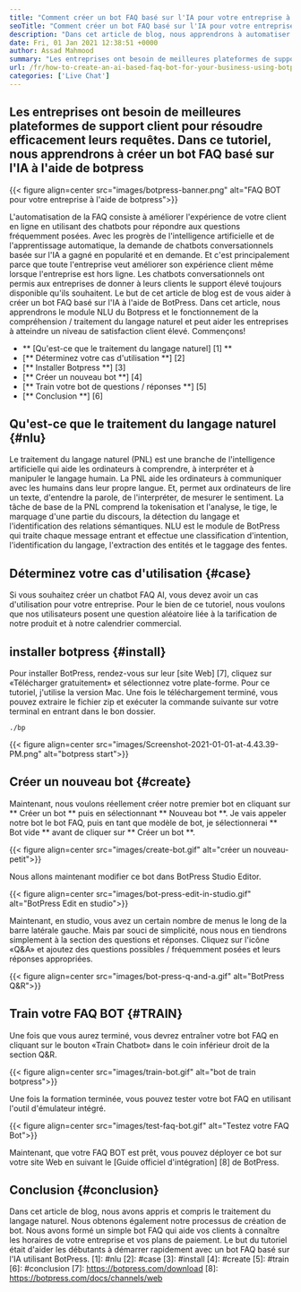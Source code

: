 ```yaml
---
title: "Comment créer un bot FAQ basé sur l'IA pour votre entreprise à l'aide de botpress" 
seoTitle: "Comment créer un bot FAQ basé sur l'IA pour votre entreprise à l'aide de botpress" 
description: "Dans cet article de blog, nous apprendrons à automatiser vos requêtes client à l'aide d'un bot FAQ basé sur l'IA à l'aide de BotPress sur votre site Web." 
date: Fri, 01 Jan 2021 12:38:51 +0000
author: Assad Mahmood
summary: "Les entreprises ont besoin de meilleures plateformes de support client pour résoudre efficacement leurs requêtes. Dans ce tutoriel, nous apprendrons à créer un bot FAQ basé sur l'IA à l'aide de botpress" 
url: /fr/how-to-create-an-ai-based-faq-bot-for-your-business-using-botpress/
categories: ['Live Chat']
---
```


## Les entreprises ont besoin de meilleures plateformes de support client pour résoudre efficacement leurs requêtes. Dans ce tutoriel, nous apprendrons à créer un bot FAQ basé sur l'IA à l'aide de botpress

{{< figure align=center src="images/botpress-banner.png" alt="FAQ BOT pour votre entreprise à l'aide de botpress">}}

L'automatisation de la FAQ consiste à améliorer l'expérience de votre client en ligne en utilisant des chatbots pour répondre aux questions fréquemment posées. Avec les progrès de l'intelligence artificielle et de l'apprentissage automatique, la demande de chatbots conversationnels basée sur l'IA a gagné en popularité et en demande. Et c'est principalement parce que toute l'entreprise veut améliorer son expérience client même lorsque l'entreprise est hors ligne. Les chatbots conversationnels ont permis aux entreprises de donner à leurs clients le support élevé toujours disponible qu'ils souhaitent. Le but de cet article de blog est de vous aider à créer un bot FAQ basé sur l'IA à l'aide de BotPress.
Dans cet article, nous apprendrons le module NLU du Botpress et le fonctionnement de la compréhension / traitement du langage naturel et peut aider les entreprises à atteindre un niveau de satisfaction client élevé. Commençons!
  * ** [Qu'est-ce que le traitement du langage naturel] [1] **
  * [** Déterminez votre cas d'utilisation **] [2]
  * [** Installer Botpress **] [3]
  * [** Créer un nouveau bot **] [4]
  * [** Train votre bot de questions / réponses **] [5]
  * [** Conclusion **] [6]

## Qu'est-ce que le traitement du langage naturel {#nlu}
Le traitement du langage naturel (PNL) est une branche de l'intelligence artificielle qui aide les ordinateurs à comprendre, à interpréter et à manipuler le langage humain. La PNL aide les ordinateurs à communiquer avec les humains dans leur propre langue. Et, permet aux ordinateurs de lire un texte, d'entendre la parole, de l'interpréter, de mesurer le sentiment.
La tâche de base de la PNL comprend la tokenisation et l'analyse, le tige, le marquage d'une partie du discours, la détection du langage et l'identification des relations sémantiques.
NLU est le module de BotPress qui traite chaque message entrant et effectue une classification d'intention, l'identification du langage, l'extraction des entités et le taggage des fentes.

## Déterminez votre cas d'utilisation {#case}
Si vous souhaitez créer un chatbot FAQ AI, vous devez avoir un cas d'utilisation pour votre entreprise. Pour le bien de ce tutoriel, nous voulons que nos utilisateurs posent une question aléatoire liée à la tarification de notre produit et à notre calendrier commercial.

## installer botpress {#install}
Pour installer BotPress, rendez-vous sur leur [site Web] [7], cliquez sur «Télécharger gratuitement» et sélectionnez votre plate-forme. Pour ce tutoriel, j'utilise la version Mac. Une fois le téléchargement terminé, vous pouvez extraire le fichier zip et exécuter la commande suivante sur votre terminal en entrant dans le bon dossier.
```
./bp
```

{{< figure align=center src="images/Screenshot-2021-01-01-at-4.43.39-PM.png" alt="botpress start">}}


## Créer un nouveau bot {#create}
Maintenant, nous voulons réellement créer notre premier bot en cliquant sur ** Créer un bot ** puis en sélectionnant ** Nouveau bot **. Je vais appeler notre bot le bot FAQ, puis en tant que modèle de bot, je sélectionnerai ** Bot vide ** avant de cliquer sur ** Créer un bot **.

{{< figure align=center src="images/create-bot.gif" alt="créer un nouveau-petit">}}

Nous allons maintenant modifier ce bot dans BotPress Studio Editor.

{{< figure align=center src="images/bot-press-edit-in-studio.gif" alt="BotPress Edit en studio">}}

Maintenant, en studio, vous avez un certain nombre de menus le long de la barre latérale gauche. Mais par souci de simplicité, nous nous en tiendrons simplement à la section des questions et réponses.
Cliquez sur l'icône «Q&A» et ajoutez des questions possibles / fréquemment posées et leurs réponses appropriées.

{{< figure align=center src="images/bot-press-q-and-a.gif" alt="BotPress Q&R">}}


## Train votre FAQ BOT {#TRAIN}
Une fois que vous aurez terminé, vous devrez entraîner votre bot FAQ en cliquant sur le bouton «Train Chatbot» dans le coin inférieur droit de la section Q&R.

{{< figure align=center src="images/train-bot.gif" alt="bot de train botpress">}}

Une fois la formation terminée, vous pouvez tester votre bot FAQ en utilisant l'outil d'émulateur intégré.

{{< figure align=center src="images/test-faq-bot.gif" alt="Testez votre FAQ Bot">}}

Maintenant, que votre FAQ BOT est prêt, vous pouvez déployer ce bot sur votre site Web en suivant le [Guide officiel d'intégration] [8] de BotPress.

## Conclusion {#conclusion}
Dans cet article de blog, nous avons appris et compris le traitement du langage naturel. Nous obtenons également notre processus de création de bot. Nous avons formé un simple bot FAQ qui aide vos clients à connaître les horaires de votre entreprise et vos plans de paiement. Le but du tutoriel était d'aider les débutants à démarrer rapidement avec un bot FAQ basé sur l'IA utilisant BotPress.
[1]: #nlu
[2]: #case
[3]: #install
[4]: #create
[5]: #train
[6]: #conclusion
[7]: https://botpress.com/download
[8]: https://botpress.com/docs/channels/web
